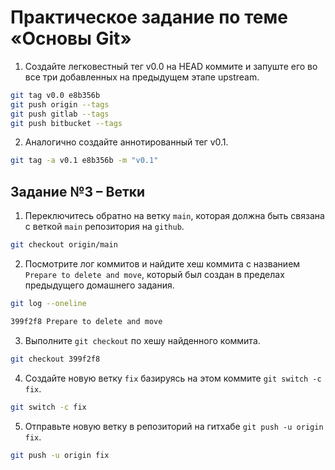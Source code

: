 # Практическое задание по теме «Основы Git»

1. Создайте легковестный тег v0.0 на HEAD коммите и запуште его во все три добавленных на предыдущем этапе upstream.

```bash
git tag v0.0 e8b356b
git push origin --tags
git push gitlab --tags
git push bitbucket --tags
```

2. Аналогично создайте аннотированный тег v0.1.

```bash
git tag -a v0.1 e8b356b -m "v0.1"
```

## Задание №3 – Ветки

1.  Переключитесь обратно на ветку `main`, которая должна быть связана с веткой `main` репозитория на `github`.

```bash
git checkout origin/main
```

2. Посмотрите лог коммитов и найдите хеш коммита с названием `Prepare to delete and move`, который был создан в пределах предыдущего домашнего задания.

```bash
git log --oneline

399f2f8 Prepare to delete and move
```

3. Выполните `git checkout` по хешу найденного коммита.

```bash
git checkout 399f2f8
```

4. Создайте новую ветку `fix` базируясь на этом коммите `git switch -c fix`.

```bash
git switch -c fix
```

5. Отправьте новую ветку в репозиторий на гитхабе `git push -u origin fix`.

```bash
git push -u origin fix
```